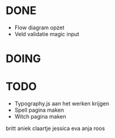 
# DONE
* Flow diagram opzet
* Veld validatie magic input

# DOING

# TODO
* Typography.js aan het werken krijgen
* Spell pagina maken
* Witch pagina maken

britt
aniek
claartje
jessica
eva
anja
roos

